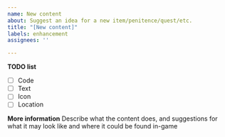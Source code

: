 ```yaml
---
name: New content
about: Suggest an idea for a new item/penitence/quest/etc.
title: "[New content]"
labels: enhancement
assignees: ''

---
```


**TODO list**
- [ ] Code
- [ ] Text
- [ ] Icon
- [ ] Location

**More information**
Describe what the content does, and suggestions for what it may look like and where it could be found in-game
